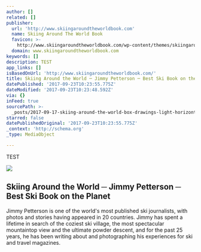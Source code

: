 ```yaml
---
author: []
related: []
publisher:
  url: 'http://www.skiingaroundtheworldbook.com'
  name: Skiing Around The World Book
  favicon: >-
    http://www.skiingaroundtheworldbook.com/wp-content/themes/skiingaround/images/favicon.ico
  domain: www.skiingaroundtheworldbook.com
keywords: []
description: TEST
app_links: []
isBasedOnUrl: 'http://www.skiingaroundtheworldbook.com/'
title: Skiing Around the World ─ Jimmy Petterson ─ Best Ski Book on the Planet
datePublished: '2017-09-23T10:23:55.775Z'
dateModified: '2017-09-23T10:23:48.592Z'
via: {}
inFeed: true
sourcePath: >-
  _posts/2017-09-17-skiing-around-the-world-box-drawings-light-horizontal-jimmy-petterson-box-drawings-light-horizontal-best-ski-book-on.md
starred: false
datePublishedOriginal: '2017-09-23T10:23:55.775Z'
_context: 'http://schema.org'
_type: MediaObject

---
```

TEST

<article style=""><img src="https://imgflo.herokuapp.com/graph/2b2431f8e7ba7b0/a2bfdfd3014c9fd88ba2d806b203dc82/noop.jpg?input=http%3A%2F%2Fwww.skiingaroundtheworldbook.com%2Fwp-content%2Fuploads%2F2014%2F12%2FJimmy-The-skier.jpg" /><h1>Skiing Around the World ─ Jimmy Petterson ─ Best Ski Book on the Planet</h1><p>Jimmy Petterson is one of the world's most published ski journalists, with photos and stories having appeared in 20 countries. Jimmy has spent a lifetime in search of the coziest ski village, the most spectacular mountaintop view and the ultimate powder descent, and for the past 25 years, he has been writing about and photographing his experiences for ski and travel magazines.</p></article>